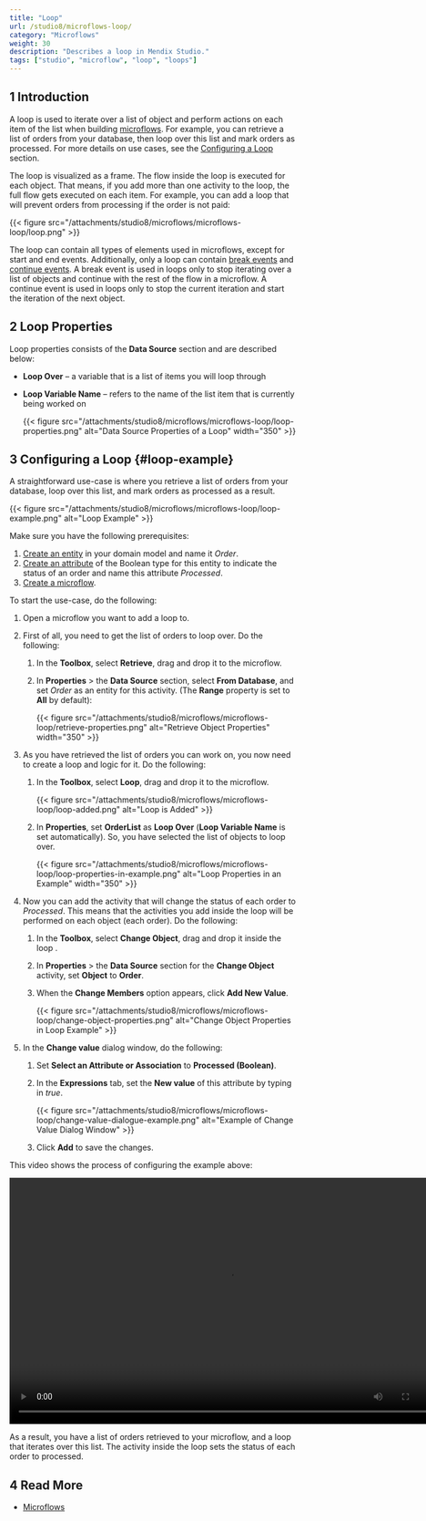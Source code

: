 ```yaml
---
title: "Loop"
url: /studio8/microflows-loop/
category: "Microflows"
weight: 30
description: "Describes a loop in Mendix Studio."
tags: ["studio", "microflow", "loop", "loops"]
---
```


## 1 Introduction 

A loop is used to iterate over a list of object and perform actions on each item of the list when building [microflows](/studio8/microflows/). For example, you can retrieve a list of orders from your database, then loop over this list and mark orders as processed. For more details on use cases, see the [Configuring a Loop](#loop-example) section.

The loop is visualized as a frame. The flow inside the loop is executed for each object. That means, if you add more than one activity to the loop, the full flow gets executed on each item. For example, you can add a loop that will prevent orders from processing if the order is not paid:

{{< figure src="/attachments/studio8/microflows/microflows-loop/loop.png" >}}

The loop can contain all types of elements used in microflows, except for start and end events. Additionally, only a loop can contain [break events](/refguide8/break-event/) and [continue events](/refguide8/continue-event/). A break event is used in loops only to stop iterating over a list of objects and continue with the rest of the flow in a microflow. A continue event is used in loops only to stop the current iteration and start the iteration of the next object.

## 2 Loop Properties

Loop properties consists of the **Data Source** section and are described below:

* **Loop Over** – a variable that is a list of items you will loop through
* **Loop Variable Name** – refers to the name of the list item that is currently being worked on

    {{< figure src="/attachments/studio8/microflows/microflows-loop/loop-properties.png" alt="Data Source Properties of a Loop"   width="350"  >}}

## 3 Configuring a Loop {#loop-example}

A straightforward use-case is where you retrieve a list of orders from your database, loop over this list, and mark orders as processed as a result. 

{{< figure src="/attachments/studio8/microflows/microflows-loop/loop-example.png" alt="Loop Example" >}}

Make sure you have the following prerequisites:

1. [Create an entity](/studio8/domain-models/#adding-new-entities) in your domain model and name it *Order*.
2. [Create an attribute](/studio8/domain-models/#adding-new-attributes) of the Boolean type for this entity to indicate the status of an order and name this attribute *Processed*.
3. [Create a microflow](/studio8/microflows/#creating-new-microflow).

To start the use-case, do the following:

1. Open a microflow you want to add a loop to.
2. First of all, you need to get the list of orders to loop over. Do the following: <br />

    1. In the **Toolbox**, select **Retrieve**, drag and drop it to the microflow. <br />
    1. In **Properties** > the **Data Source** section, select **From Database**, and set *Order* as an entity for this activity. (The **Range** property is set to **All** by default): <br />

        {{< figure src="/attachments/studio8/microflows/microflows-loop/retrieve-properties.png" alt="Retrieve Object Properties"   width="350"  >}}

3. As you have retrieved the list of orders you can work on, you now need to create a loop and logic for it. Do the following: <br />

    1. In the **Toolbox**, select **Loop**, drag and drop it to the microflow. <br />

        {{< figure src="/attachments/studio8/microflows/microflows-loop/loop-added.png" alt="Loop is Added" >}}<br />

    1. In **Properties**, set **OrderList** as **Loop Over** (**Loop Variable Name** is set automatically). So, you have selected the list of objects to loop over. <br />

        {{< figure src="/attachments/studio8/microflows/microflows-loop/loop-properties-in-example.png" alt="Loop Properties in an Example"   width="350"  >}}

4. Now you can add the activity that will change the status of each order to *Processed*. This means that the activities you add inside the loop will be performed on each object (each order). Do the following:<br />

    1. In the **Toolbox**, select **Change Object**, drag and drop it inside the loop .<br />
    1. In **Properties** > the **Data Source** section for the **Change Object** activity, set **Object** to **Order**.<br/>
    1. When the **Change Members** option appears, click **Add New Value**.<br />

        {{< figure src="/attachments/studio8/microflows/microflows-loop/change-object-properties.png" alt="Change Object Properties in Loop Example" >}}

5. In the **Change value** dialog window, do the following:<br />

    1. Set **Select an Attribute or Association** to **Processed (Boolean)**.<br />
    1. In the **Expressions** tab, set the **New value** of this attribute by typing in *true*. <br />

        {{< figure src="/attachments/studio8/microflows/microflows-loop/change-value-dialogue-example.png" alt="Example of Change Value Dialog Window" >}}

    1. Click **Add** to save the changes. 

This video shows the process of configuring the example above:

<video width="768" height="432" controls src="/attachments/studio8/microflows-loop/loop-example-video.mp4">VIDEO</video>

As a result, you have a list of orders retrieved to your microflow, and a loop that iterates over this list. The activity inside the loop sets the status of each order to processed. 

## 4 Read More

* [Microflows](/studio8/microflows/)
